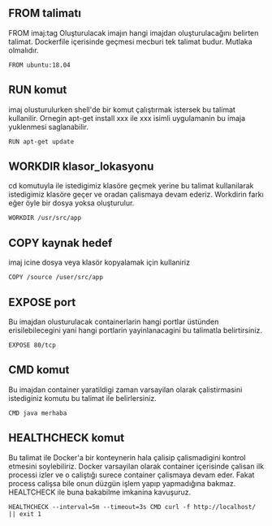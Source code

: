 ## FROM talimatı  
FROM imaj:tag
Oluşturulacak imajın hangi imajdan oluşturulacağını belirten talimat. 
Dockerfile içerisinde geçmesi mecburi tek talimat budur. Mutlaka olmalıdır. 

```
FROM ubuntu:18.04
```
## RUN komut
imaj olusturulurken shell'de bir komut çalıştırmak istersek bu talimat kullanilir. 
Ornegin apt-get install xxx ile xxx isimli uygulamanin bu imaja yuklenmesi saglanabilir.

```
RUN apt-get update
```
## WORKDIR klasor_lokasyonu
cd komutuyla ile istedigimiz klasöre geçmek yerine bu talimat kullanilarak istedigimiz klasöre geçer ve oradan çalismaya devam ederiz. Workdirin farkı eğer öyle bir dosya yoksa oluşturulur.

```
WORKDIR /usr/src/app
```

## COPY kaynak hedef
imaj icine dosya veya klasör kopyalamak için kullaniriz

```
COPY /source /user/src/app
```

## EXPOSE port
Bu imajdan olusturulacak containerlarin hangi portlar üstünden erisilebilecegini yani hangi portlarin yayinlanacagini bu talimatla belirtirsiniz.

```
EXPOSE 80/tcp
```

## CMD komut
Bu imajdan container yaratildigi zaman varsayilan olarak çalistirmasini istediginiz komutu bu talimat ile belirlersiniz.

```
CMD java merhaba
```
## HEALTHCHECK komut
Bu talimat ile Docker'a bir konteynerin hala çalisip çalismadigini kontrol etmesini soylebiliriz. 
Docker varsayilan olarak container içerisinde çalisan ilk processi izler ve o caliştığı surece container çalismaya devam eder. 
Fakat process calişsa bile onun düzgün işlem yapıp yapmadığına bakmaz. HEALTCHECK ile buna bakabilme imkanina kavuşuruz.

```
HEALTHCHECK --interval=5m --timeout=3s CMD curl -f http://localhost/ || exit 1 
```
